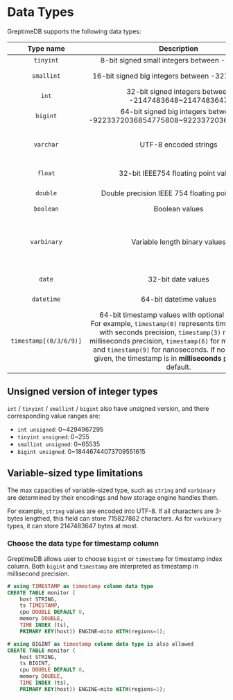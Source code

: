 # Data Types

GreptimeDB supports the following data types:

| Type name | Description | Synonyms | Size |
|:-:|:-:| :-:| :-:|
|`tinyint`| 8-bit signed small integers between -128~127|| 1 Byte |
|`smallint`| 16-bit signed big integers between -32768~32767 | |2 Bytes |
|`int`| 32-bit signed integers between -2147483648~2147483647| `integer`|  4 Bytes |
|`bigint`| 64-bit signed big integers between -9223372036854775808~9223372036854775807| | 8 Bytes |
|`varchar`|UTF-8 encoded strings|`text`<br />/`string`<br />/ `char`| The length of the strings |
|`float`|32-bit IEEE754 floating point values || 4 Bytes |
|`double`|Double precision IEEE 754 floating point values|| 8 Bytes |
|`boolean`|Boolean values|| 1 Byte |
|`varbinary`|Variable length binary values| | The length of the data + 2 bytes|
|`date`|32-bit date values|| 4 Bytes |
|`datetime`|64-bit datetime values|| 8 Bytes |
|`timestamp[(0/3/6/9)]`|64-bit timestamp values with optional precision. <br /> For example, `timestamp(0)` represents timestamp type with seconds precision, `timestamp(3)` represents  milliseconds precision, `timestamp(6)` for microseconds and `timestamp(9)` for nanoseconds. If no precision is given, the timestamp is in **milliseconds** precision by default.|| 8 Bytes |

## Unsigned version of integer types

`int` / `tinyint` / `smallint` / `bigint` also have unsigned version, and there corresponding value ranges are:

- `int unsigned`: 0~4294967295
- `tinyint unsigned`: 0~255
- `smallint unsigned`: 0~65535
- `bigint unsigned`: 0~18446744073709551615

## Variable-sized type limitations

The max capacities of variable-sized type, such as `string` and `varbinary` are determined by their encodings and how storage engine handles them.

For example, `string` values are encoded into UTF-8. If all characters are 3-bytes lengthed, this field can store 715827882 characters. As for `varbinary` types, it can store 2147483647 bytes at most.

### Choose the data type for timestamp column

GreptimeDB allows user to choose `bigint` or `timestamp` for timestamp index column.
Both `bigint` and `timestamp` are interpreted as timestamp in millisecond precision.

```SQL
# using TIMESTAMP as timestamp column data type
CREATE TABLE monitor (
    host STRING,
    ts TIMESTAMP, 
    cpu DOUBLE DEFAULT 0,
    memory DOUBLE,
    TIME INDEX (ts),
    PRIMARY KEY(host)) ENGINE=mito WITH(regions=1);

# using BIGINT as timestamp column data type is also allowed
CREATE TABLE monitor (
    host STRING,
    ts BIGINT, 
    cpu DOUBLE DEFAULT 0,
    memory DOUBLE,
    TIME INDEX (ts),
    PRIMARY KEY(host)) ENGINE=mito WITH(regions=1);
```
